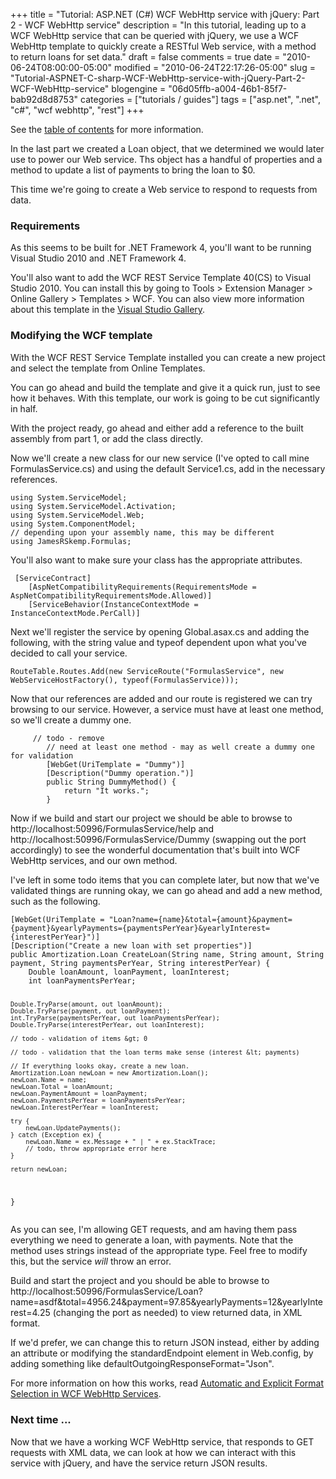 +++
title = "Tutorial: ASP.NET (C#) WCF WebHttp service with jQuery: Part 2 - WCF WebHttp service"
description = "In this tutorial, leading up to a WCF WebHttp service that can be queried with jQuery, we use a WCF WebHttp template to quickly create a RESTful Web service, with a method to return loans for set data."
draft = false
comments = true
date = "2010-06-24T08:00:00-05:00"
modified = "2010-06-24T22:17:26-05:00"
slug = "Tutorial-ASPNET-C-sharp-WCF-WebHttp-service-with-jQuery-Part-2-WCF-WebHttp-service"
blogengine = "06d05ffb-a004-46b1-85f7-bab92d8d8753"
categories = ["tutorials / guides"]
tags = ["asp.net", ".net", "c#", "wcf webhttp", "rest"]
+++

<div class="note">
<p>See the <a href="/post/tutorial-aspnet-c-sharp-wcf-webhttp-service-with-jquery-table-of-contents/">table of contents</a> for more information.</p>
</div>
<p>In the last part we created a Loan object, that we determined we would later use to power our Web service. Ths object has a handful of properties and a method to update a list of payments to bring the loan to $0.</p>
<p>This time we're going to create a Web service to respond to requests from data.</p>
<h3>Requirements</h3>
<p>As this seems to be built for .NET Framework 4, you'll want to be running Visual Studio 2010 and .NET Framework 4.</p>
<p>You'll also want to add the WCF REST Service Template 40(CS) to Visual Studio 2010. You can install this by going to Tools &gt; Extension Manager &gt; Online Gallery &gt; Templates &gt; WCF. You can also view more information about this template in the <a rel="external" href="http://visualstudiogallery.msdn.microsoft.com/en-us/fbc7e5c1-a0d2-41bd-9d7b-e54c845394cd">Visual Studio Gallery</a>.</p>
<h3>Modifying the WCF template</h3>
<p>With the WCF REST Service Template installed you can create a new project and select the template from Online Templates.</p>
<p>You can go ahead and build the template and give it a quick run, just to see how it behaves. With this template, our work is going to be cut significantly in half.</p>
<p>With the project ready, go ahead and either add a reference to the built assembly from part 1, or add the class directly.</p>
<p>Now we'll create a new class for our new service (I've opted to call mine FormulasService.cs) and using the default Service1.cs, add in the necessary references.</p>
<pre class="code"><code class="csharp">using System.ServiceModel;
using System.ServiceModel.Activation;
using System.ServiceModel.Web;
using System.ComponentModel;
// depending upon your assembly name, this may be different
using JamesRSkemp.Formulas;</code></pre>
<p>You'll also want to make sure your class has the appropriate attributes.</p>
<pre class="code"><code class="csharp">	[ServiceContract]
	[AspNetCompatibilityRequirements(RequirementsMode = AspNetCompatibilityRequirementsMode.Allowed)]
	[ServiceBehavior(InstanceContextMode = InstanceContextMode.PerCall)]</code></pre>
<p>Next we'll register the service by opening Global.asax.cs and adding the following, with the string value and typeof&nbsp;dependent upon what you've decided to call your service.</p>
<pre class="code"><code class="csharp">RouteTable.Routes.Add(new ServiceRoute("FormulasService", new WebServiceHostFactory(), typeof(FormulasService)));</code></pre>
<p>Now that our references are added and our route is registered we can try browsing to our service. However, a service must have at least one method, so we'll create a dummy one.</p>
<pre class="code"><code class="csharp">		// todo - remove
		// need at least one method - may as well create a dummy one for validation
		[WebGet(UriTemplate = "Dummy")]
		[Description("Dummy operation.")]
		public String DummyMethod() {
			return "It works.";
		}</code></pre>
<p>Now if we build and start our project we should be able to browse to http://localhost:50996/FormulasService/help&nbsp;and http://localhost:50996/FormulasService/Dummy (swapping out the port accordingly) to see the wonderful documentation that's built into WCF WebHttp services, and our own method.</p>
<p>I've left in some todo items that you can complete later, but now that we've validated things are running okay, we can go ahead and add a new method, such as the following.</p>
<pre class="code"><code class="csharp">[WebGet(UriTemplate = "Loan?name={name}&amp;total={amount}&amp;payment={payment}&amp;yearlyPayments={paymentsPerYear}&amp;yearlyInterest={interestPerYear}")]
[Description("Create a new loan with set properties")]
public Amortization.Loan CreateLoan(String name, String amount, String payment, String paymentsPerYear, String interestPerYear) {
	Double loanAmount, loanPayment, loanInterest;
	int loanPaymentsPerYear;

	Double.TryParse(amount, out loanAmount);
	Double.TryParse(payment, out loanPayment);
	int.TryParse(paymentsPerYear, out loanPaymentsPerYear);
	Double.TryParse(interestPerYear, out loanInterest);

	// todo - validation of items &gt; 0

	// todo - validation that the loan terms make sense (interest &lt; payments)

	// If everything looks okay, create a new loan.
	Amortization.Loan newLoan = new Amortization.Loan();
	newLoan.Name = name;
	newLoan.Total = loanAmount;
	newLoan.PaymentAmount = loanPayment;
	newLoan.PaymentsPerYear = loanPaymentsPerYear;
	newLoan.InterestPerYear = loanInterest;

	try {
		newLoan.UpdatePayments();
	} catch (Exception ex) {
		newLoan.Name = ex.Message + " | " + ex.StackTrace;
		// todo, throw appropriate error here
	}

	return newLoan;
}</code></pre>
<p>As you can see, I'm allowing GET requests, and am having them pass everything we need to generate a loan, with payments. Note that the method uses strings instead of the appropriate type. Feel free to modify this, but the service <em>will</em> throw an error.</p>
<p>Build and start the project and you should be able to browse to http://localhost:50996/FormulasService/Loan?name=asdf&amp;total=4956.24&amp;payment=97.85&amp;yearlyPayments=12&amp;yearlyInterest=4.25 (changing the port as needed) to view returned data, in XML format.</p>
<p>If we'd prefer, we can change this to return JSON instead, either by adding an attribute or modifying the standardEndpoint element in Web.config, by adding something like defaultOutgoingResponseFormat="Json".</p>
<p>For more information on how this works, read <a rel="external" href="http://blogs.msdn.com/b/endpoint/archive/2010/01/18/automatic-and-explicit-format-selection-in-wcf-webhttp-services.aspx">Automatic and Explicit Format Selection in WCF WebHttp Services</a>.</p>
<h3>Next time ...</h3>
<p>Now that we have a working WCF WebHttp service, that responds to GET requests with XML data, we can look at how we can interact with this service with jQuery, and have the service return JSON results.</p>
